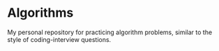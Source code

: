 # Algorithms
My personal repository for practicing algorithm problems, similar to the style of coding-interview questions.
